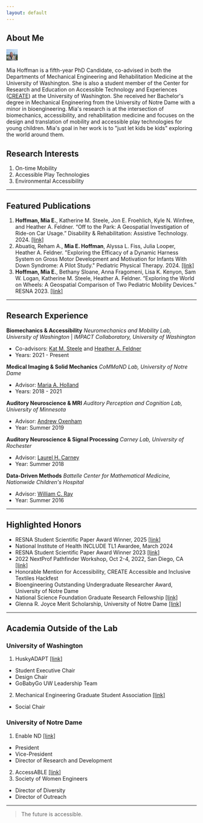 ```yaml
---
layout: default
---
```


## About Me

<img class="profile-picture" src="headshot-June-2022.jpg" alt = "Mia Hoffman" width = 30>

Mia Hoffman is a fifth-year PhD Candidate, co-advised in both the Departments of Mechanical Engineering and Rehabilitation Medicine at the University of Washington. She is also a student member of the Center for Research and Education on Accessible Technology and Experiences ([CREATE](https://create.uw.edu/)) at the University of Washington. She received her Bachelor's degree in Mechanical Engineering from the University of Notre Dame with a minor in bioengineering. Mia's research is at the intersection of biomechanics, accessibility, and rehabilitation medicine and focuses on the design and translation of mobility and accessible play technologies for young children. Mia's goal in her work is to "just let kids be kids" exploring the world around them. 

## Research Interests
1. On-time Mobility
2. Accessible Play Technologies
3. Environmental Accessibility

---
## Featured Publications

1. **Hoffman, Mia E.**, Katherine M. Steele, Jon E. Froehlich, Kyle N. Winfree, and Heather A. Feldner.  “Off to the Park: A Geospatial Investigation of Ride-on Car Usage.” Disability & Rehabilitation: Assistive Technology. 2024. [[link]](https://doi.org/10.1080/17483107.2023.2248218)
2. Abuatiq, Reham A., **Mia E. Hoffman**, Alyssa L. Fiss, Julia Looper, Heather A. Feldner. "Exploring the Efficacy of a Dynamic Harness System on Gross Motor Development and Motivation for Infants With Down Syndrome: A Pilot Study." Pediatric Physical Therapy. 2024. [[link]](https://doi.org/10.1097/PEP.0000000000001130)
3. **Hoffman, Mia E.**, Bethany Sloane, Anna Fragomeni, Lisa K. Kenyon, Sam W. Logan, Katherine M. Steele, Heather A. Feldner. “Exploring the World on Wheels: A Geospatial Comparison of Two Pediatric Mobility Devices.” RESNA 2023. [[link]](https://www.resna.org/sites/default/files/conference/2023/SeatingandMobility/99_Hoffman.html)

---
## Research Experience
**Biomechanics & Accessibility**
_Neuromechanics and Mobility Lab, University of Washington_ | _IMPACT Collaboratory, University of Washington_
- Co-advisors: [Kat M. Steele](https://www.me.washington.edu/facultyfinder/kat-m-steele) and [Heather A. Feldner](https://impactco.rehab.washington.edu/team/heather-feldner/)
- Years: 2021 - Present

**Medical Imaging & Solid Mechanics**
_CoMMaND Lab, University of Notre Dame_
- Advisor: [Maria A. Holland](https://engineering.nd.edu/faculty/maria-holland/)
- Years: 2018 - 2021

**Auditory Neuroscience & MRI**
_Auditory Perception and Cognition Lab, University of Minnesota_
- Advisor: [Andrew Oxenham](https://med.umn.edu/bio/ent-faculty/andrew-oxenham)
- Year: Summer 2019

**Auditory Neuroscience & Signal Processing**
_Carney Lab, University of Rochester_
- Advisor: [Laurel H. Carney](https://www.urmc.rochester.edu/people/27094648-laurel-h-carney)
- Year: Summer 2018

**Data-Driven Methods**
_Battelle Center for Mathematical Medicine, Nationwide Children's Hospital_
- Advisor: [William C. Ray](https://pediatricsnationwide.org/2022/02/09/featured-researcher-will-ray/)
- Year: Summer 2016

---
## Highlighted Honors
- RESNA Student Scientific Paper Award Winner, 2025 [[link]](https://www.resna.org/Events/2025-RESNA-Conference/2025-Posters-Scientific-and-Student-Scientific)
- National Institute of Health INCLUDE TL1 Awardee, March 2024
- RESNA Student Scientific Paper Award Winner 2023 [[link]](https://www.resna.org/About/RESNA-News/News-Archives/resna-2023-student-scientific-paper-competition-winners-and-runners-up-announced-1)
- 2022 NextProf Pathfinder Workshop, Oct 2-4, 2022, San Diego, CA [[link]](https://jacobsschool.ucsd.edu/news/release/3524)
- Honorable Mention for Accessibility, CREATE Accessible and Inclusive Textiles Hackfest 
- Bioengineering Outstanding Undergraduate Researcher Award, University of Notre Dame
- National Science Foundation Graduate Research Fellowship [[link]](https://engineering.nd.edu/news/engineering-students-receive-2021-nsf-graduate-research-fellowships/)
- Glenna R. Joyce Merit Scholarship, University of Notre Dame [[link]](https://scholars.nd.edu/awards/list-of-awards/glenna-r-joyce-scholarship/)

---
## Academia Outside of the Lab
### University of Washington
1. HuskyADAPT [[link]](https://depts.washington.edu/adaptuw/)
- Student Executive Chair
- Design Chair 
- GoBabyGo UW Leadership Team
2. Mechanical Engineering Graduate Student Association [[link]](https://www.me.washington.edu/gsa)
- Social Chair

### University of Notre Dame
1. Enable ND [[link]](https://sites.google.com/a/nd.edu/enable-nd/home)
- President
- Vice-President
- Director of Research and Development
2. AccessABLE [[link]](https://www.instagram.com/ndaccess_able/)
3. Society of Women Engineers
- Director of Diversity
- Director of Outreach

---
> The future is accessible.
